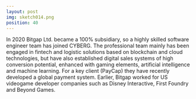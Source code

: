 ```yaml
---
layout: post
img: sketch014.png
position: 40
---
```


In 2020 Bitgap Ltd. became a 100% subsidiary, so a highly skilled software engineer team has joined CYBERG. The professional team mainly has been engaged in fintech and logistic solutions based on blockchain and cloud technologies, but have also established digital sales systems of high conversion potential, enhanced with gaming elements, artificial intelligence and machine learning. For a key client (PayCap) they have recently developed a global payment system. Earlier, Bitgap worked for US videogame developer companies such as Disney Interactive, First Foundry and Beyond Games.
